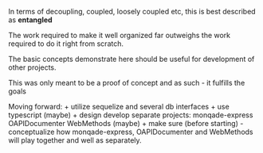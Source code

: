 

In terms of decoupling, coupled, loosely coupled etc, this is best described as **entangled**

The work required to make it well organized far outweighs the work required to do it right from scratch.

The basic concepts demonstrate here should be useful for development of other projects.

This was only meant to be a proof of concept and as such - it fulfills the goals 

Moving forward:
    + utilize sequelize and several db interfaces
    + use typescript  (maybe)
    + design develop separate projects: 
        monqade-express 
        OAPIDocumenter 
        WebMethods (maybe)
    + make sure (before starting) - conceptualize how monqade-express, OAPIDocumenter 
      and WebMethods will play together and well as separately.
